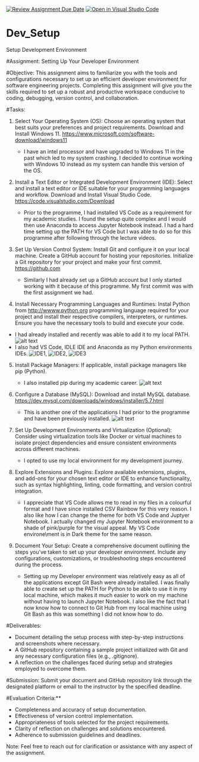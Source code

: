 [![Review Assignment Due Date](https://classroom.github.com/assets/deadline-readme-button-24ddc0f5d75046c5622901739e7c5dd533143b0c8e959d652212380cedb1ea36.svg)](https://classroom.github.com/a/vbnbTt5m)
[![Open in Visual Studio Code](https://classroom.github.com/assets/open-in-vscode-718a45dd9cf7e7f842a935f5ebbe5719a5e09af4491e668f4dbf3b35d5cca122.svg)](https://classroom.github.com/online_ide?assignment_repo_id=15249821&assignment_repo_type=AssignmentRepo)
# Dev_Setup
Setup Development Environment

#Assignment: Setting Up Your Developer Environment

#Objective:
This assignment aims to familiarize you with the tools and configurations necessary to set up an efficient developer environment for software engineering projects. Completing this assignment will give you the skills required to set up a robust and productive workspace conducive to coding, debugging, version control, and collaboration.

#Tasks:

1. Select Your Operating System (OS):
   Choose an operating system that best suits your preferences and project requirements. Download and Install Windows 11. https://www.microsoft.com/software-download/windows11
   - I have an intel processor and have upgraded to Windows 11 in the past which led to my system crashing. I decided to continue working with Windows 10 instead as my system can handle this version of the OS.

2. Install a Text Editor or Integrated Development Environment (IDE):
   Select and install a text editor or IDE suitable for your programming languages and workflow. Download and Install Visual Studio Code. https://code.visualstudio.com/Download
   - Prior to the programme, I had installed VS Code as a requirement for my academic studies. I found the setup quite complex and I would then use Anaconda to access Jupyter Notebook instead. I had a hard time setting up the PATH for VS Code but I was able to do so for this programme after following through the lecture videos.

3. Set Up Version Control System:
   Install Git and configure it on your local machine. Create a GitHub account for hosting your repositories. Initialize a Git repository for your project and make your first commit. https://github.com
   - Similarly I had already set up a GitHub account but I only started working with it because of this programme. My first commit was with the first assignment we had.

4. Install Necessary Programming Languages and Runtimes:
  Instal Python from http://wwww.python.org programming language required for your project and install their respective compilers, interpreters, or runtimes. Ensure you have the necessary tools to build and execute your code.
  - I had already installed and recently was able to add it to my local PATH. ![alt text](Picture2-1.png)
  -  I also had VS Code, IDLE IDE and Anaconda as my Python environments IDEs. ![IDE1](Picture3.png), ![IDE2](Picture4.png), ![IDE3](Picture5.png)
5. Install Package Managers:
   If applicable, install package managers like pip (Python).
   - I also installed pip during my academic career. ![alt text](Picture6.png)
6. Configure a Database (MySQL):
   Download and install MySQL database. https://dev.mysql.com/downloads/windows/installer/5.7.html
   - This is another one of the applications I had prior to the programme and have been previously installed. ![alt text](Picture7.png)

7. Set Up Development Environments and Virtualization (Optional):
   Consider using virtualization tools like Docker or virtual machines to isolate project dependencies and ensure consistent environments across different machines.
   - I opted to use my local environment for my development journey.

8. Explore Extensions and Plugins:
   Explore available extensions, plugins, and add-ons for your chosen text editor or IDE to enhance functionality, such as syntax highlighting, linting, code formatting, and version control integration.
   - I appreciate that VS Code allows me to read in my files in a colourful format and I have since installed CSV Rainbow for this very reason. I also like how I can change the theme for both VS Code and Juptyer Notebook. I actually changed my Jupyter Notebook environment to a shade of pink/purple for the visual appeal. My VS Code environe\ment is in Dark theme for the same reason.


9. Document Your Setup:
    Create a comprehensive document outlining the steps you've taken to set up your developer environment. Include any configurations, customizations, or troubleshooting steps encountered during the process. 
    - Setting up my Developer environment was relatively easy as all of the applications except Git Bash were already installed. I was finally able to create set up the PATH for Python to be able to use it in my local machine, which makes it much easier to work on my machine without having to launch Jupyter Notebook. I also like the fact that I now know how to connect to Git Hub from my local machine using Git Bash as this was something I did not know how to do.

#Deliverables:
- Document detailing the setup process with step-by-step instructions and screenshots where necessary.
- A GitHub repository containing a sample project initialized with Git and any necessary configuration files (e.g., .gitignore).
- A reflection on the challenges faced during setup and strategies employed to overcome them.

#Submission:
Submit your document and GitHub repository link through the designated platform or email to the instructor by the specified deadline.

#Evaluation Criteria:**
- Completeness and accuracy of setup documentation.
- Effectiveness of version control implementation.
- Appropriateness of tools selected for the project requirements.
- Clarity of reflection on challenges and solutions encountered.
- Adherence to submission guidelines and deadlines.

Note: Feel free to reach out for clarification or assistance with any aspect of the assignment.
